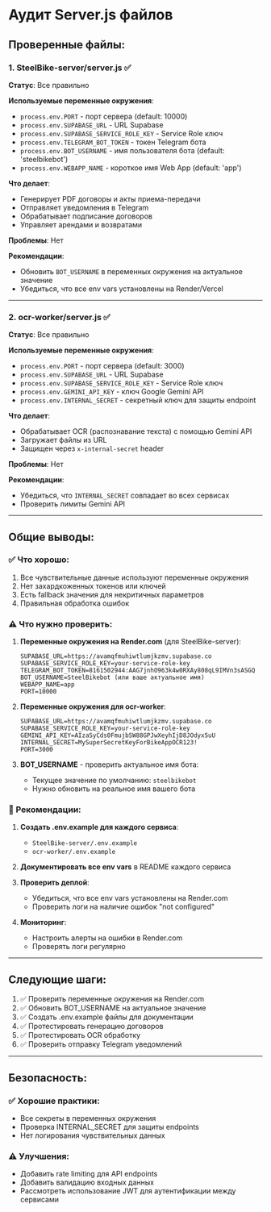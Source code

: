 # Аудит Server.js файлов

## Проверенные файлы:

### 1. SteelBike-server/server.js ✅

**Статус**: Все правильно

**Используемые переменные окружения**:
- `process.env.PORT` - порт сервера (default: 10000)
- `process.env.SUPABASE_URL` - URL Supabase
- `process.env.SUPABASE_SERVICE_ROLE_KEY` - Service Role ключ
- `process.env.TELEGRAM_BOT_TOKEN` - токен Telegram бота
- `process.env.BOT_USERNAME` - имя пользователя бота (default: 'steelbikebot')
- `process.env.WEBAPP_NAME` - короткое имя Web App (default: 'app')

**Что делает**:
- Генерирует PDF договоры и акты приема-передачи
- Отправляет уведомления в Telegram
- Обрабатывает подписание договоров
- Управляет арендами и возвратами

**Проблемы**: Нет

**Рекомендации**:
- Обновить `BOT_USERNAME` в переменных окружения на актуальное значение
- Убедиться, что все env vars установлены на Render/Vercel

---

### 2. ocr-worker/server.js ✅

**Статус**: Все правильно

**Используемые переменные окружения**:
- `process.env.PORT` - порт сервера (default: 3000)
- `process.env.SUPABASE_URL` - URL Supabase
- `process.env.SUPABASE_SERVICE_ROLE_KEY` - Service Role ключ
- `process.env.GEMINI_API_KEY` - ключ Google Gemini API
- `process.env.INTERNAL_SECRET` - секретный ключ для защиты endpoint

**Что делает**:
- Обрабатывает OCR (распознавание текста) с помощью Gemini API
- Загружает файлы из URL
- Защищен через `x-internal-secret` header

**Проблемы**: Нет

**Рекомендации**:
- Убедиться, что `INTERNAL_SECRET` совпадает во всех сервисах
- Проверить лимиты Gemini API

---

## Общие выводы:

### ✅ Что хорошо:
1. Все чувствительные данные используют переменные окружения
2. Нет захардкоженных токенов или ключей
3. Есть fallback значения для некритичных параметров
4. Правильная обработка ошибок

### ⚠️ Что нужно проверить:

1. **Переменные окружения на Render.com** (для SteelBike-server):
   ```
   SUPABASE_URL=https://avamqfmuhiwtlumjkzmv.supabase.co
   SUPABASE_SERVICE_ROLE_KEY=your-service-role-key
   TELEGRAM_BOT_TOKEN=8161502944:AAG7jnhO963k4w0RXAy808qL9IMVn3sASGQ
   BOT_USERNAME=SteelBikebot (или ваше актуальное имя)
   WEBAPP_NAME=app
   PORT=10000
   ```

2. **Переменные окружения для ocr-worker**:
   ```
   SUPABASE_URL=https://avamqfmuhiwtlumjkzmv.supabase.co
   SUPABASE_SERVICE_ROLE_KEY=your-service-role-key
   GEMINI_API_KEY=AIzaSyCds0FmujbSW88GPJwXeyhIjD8JOdyx5uU
   INTERNAL_SECRET=MySuperSecretKeyForBikeAppOCR123!
   PORT=3000
   ```

3. **BOT_USERNAME** - проверить актуальное имя бота:
   - Текущее значение по умолчанию: `steelbikebot`
   - Нужно обновить на реальное имя вашего бота

### 📝 Рекомендации:

1. **Создать .env.example для каждого сервиса**:
   - `SteelBike-server/.env.example`
   - `ocr-worker/.env.example`

2. **Документировать все env vars** в README каждого сервиса

3. **Проверить деплой**:
   - Убедиться, что все env vars установлены на Render.com
   - Проверить логи на наличие ошибок "not configured"

4. **Мониторинг**:
   - Настроить алерты на ошибки в Render.com
   - Проверять логи регулярно

---

## Следующие шаги:

1. ✅ Проверить переменные окружения на Render.com
2. ✅ Обновить BOT_USERNAME на актуальное значение
3. ✅ Создать .env.example файлы для документации
4. ✅ Протестировать генерацию договоров
5. ✅ Протестировать OCR обработку
6. ✅ Проверить отправку Telegram уведомлений

---

## Безопасность:

### ✅ Хорошие практики:
- Все секреты в переменных окружения
- Проверка INTERNAL_SECRET для защиты endpoints
- Нет логирования чувствительных данных

### ⚠️ Улучшения:
- Добавить rate limiting для API endpoints
- Добавить валидацию входных данных
- Рассмотреть использование JWT для аутентификации между сервисами
